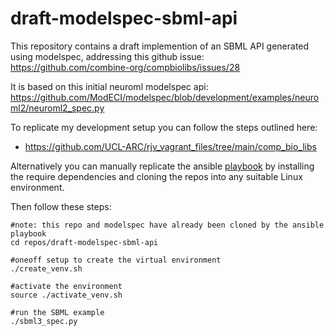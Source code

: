 # draft-modelspec-sbml-api
This repository contains a draft implemention of an SBML API generated using modelspec, addressing this github issue: 
https://github.com/combine-org/compbiolibs/issues/28

It is based on this initial neuroml modelspec api:
https://github.com/ModECI/modelspec/blob/development/examples/neuroml2/neuroml2_spec.py

To replicate my development setup you can follow the steps outlined here:
- https://github.com/UCL-ARC/rjv_vagrant_files/tree/main/comp_bio_libs

Alternatively you can manually replicate the ansible [playbook](https://github.com/UCL-ARC/rjv_vagrant_files/blob/main/comp_bio_libs/synced_folder/ansible_local/playbook.yml) by installing the require dependencies and cloning the repos into any suitable Linux environment.

Then follow these steps:

```
#note: this repo and modelspec have already been cloned by the ansible playbook
cd repos/draft-modelspec-sbml-api

#oneoff setup to create the virtual environment
./create_venv.sh

#activate the environment
source ./activate_venv.sh

#run the SBML example
./sbml3_spec.py
```
